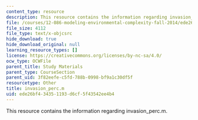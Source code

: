 ```yaml
---
content_type: resource
description: This resource contains the information regarding invasion_perc.m.
file: /courses/12-086-modeling-environmental-complexity-fall-2014/ede26bf434351193d6cf5f43542ee4b4_invasion_perc.m
file_size: 4112
file_type: text/x-objcsrc
hide_download: true
hide_download_original: null
learning_resource_types: []
license: https://creativecommons.org/licenses/by-nc-sa/4.0/
ocw_type: OCWFile
parent_title: Study Materials
parent_type: CourseSection
parent_uid: 3f82eefe-c5fd-788b-0998-bf9a1c30df5f
resourcetype: Other
title: invasion_perc.m
uid: ede26bf4-3435-1193-d6cf-5f43542ee4b4
---
```

This resource contains the information regarding invasion_perc.m.